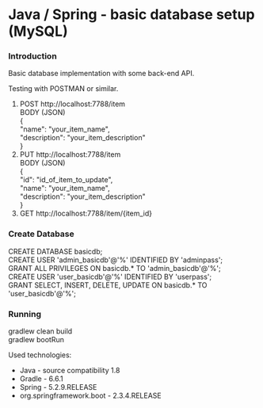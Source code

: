 # Java / Spring - basic database setup (MySQL)

### Introduction
Basic database implementation with some back-end API.

Testing with POSTMAN or similar.

1. POST http://localhost:7788/item  
  BODY (JSON)  
  {  
  "name": "your_item_name",  
  "description": "your_item_description"  
  }
2. PUT http://localhost:7788/item  
  BODY (JSON)  
  {  
  "id": "id_of_item_to_update",    
  "name": "your_item_name",  
  "description": "your_item_description"  
  }
3. GET http://localhost:7788/item/{item_id}  

### Create Database
  CREATE DATABASE basicdb;  
  CREATE USER 'admin_basicdb'@'%' IDENTIFIED BY 'adminpass';   
  GRANT ALL PRIVILEGES ON basicdb.* TO 'admin_basicdb'@'%';   
  CREATE USER 'user_basicdb'@'%' IDENTIFIED BY 'userpass';  
  GRANT SELECT, INSERT, DELETE, UPDATE ON basicdb.* TO 'user_basicdb'@'%';  

### Running
  gradlew clean build  
  gradlew bootRun  

Used technologies:
- Java - source compatibility 1.8
- Gradle - 6.6.1
- Spring - 5.2.9.RELEASE
- org.springframework.boot - 2.3.4.RELEASE

